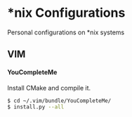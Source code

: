 *nix Configurations
===================

Personal configurations on *nix systems

## VIM
#### YouCompleteMe

Install CMake and compile it.

```bash
$ cd ~/.vim/bundle/YouCompleteMe/
$ install.py --all
```

